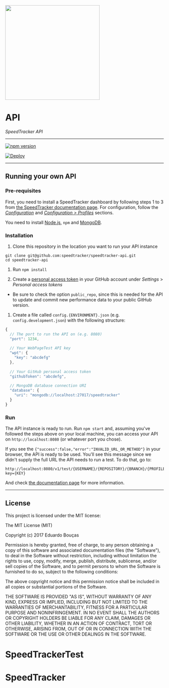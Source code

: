 <img src="https://speedtracker.org/assets/images/logo-full-square-inverted.png" width="300">

# API

*SpeedTracker API*

---

[![npm version](https://badge.fury.io/js/speedtracker-api.svg)](https://badge.fury.io/js/speedtracker-api)

[![Deploy](https://www.herokucdn.com/deploy/button.svg)](https://heroku.com/deploy)

---

## Running your own API

### Pre-requisites

First, you need to install a SpeedTracker dashboard by following steps 1 to 3 from [the SpeedTracker documentation page](https://speedtracker.org/docs).
For configuration, follow the [*Configuration*](https://speedtracker.org/docs#configuration) and [*Configuration > Profiles*](https://speedtracker.org/docs#profiles) sections.

You need to install [Node.js](https://nodejs.org/en/), `npm` and [MongoDB](https://www.mongodb.com/).

### Installation

1. Clone this repository in the location you want to run your API instance

  ```
  git clone git@github.com:speedtracker/speedtracker-api.git
  cd speedtracker-api
  ```

1. Run `npm install`

1. Create a [personal access token](https://help.github.com/articles/creating-an-access-token-for-command-line-use/) in your GitHub account  under *Settings* > *Personal access tokens*
  - Be sure to check the option `public_repo`, since this is needed for the API to update and commit new performance data to your public GitHub version.

1. Create a file called `config.{ENVIRONMENT}.json` (e.g. `config.development.json`) with the following structure:

  ```js
  {
    // The port to run the API on (e.g. 8080)
    "port": 1234, 
    
    // Your WebPageTest API key
    "wpt": {
      "key": "abcdefg"
    },
    
    // Your GitHub personal access token
    "githubToken": "abcdefg",
    
    // MongoDB database connection URI
    "database": {
      "uri": "mongodb://localhost:27017/speedtracker"
    }
  }
  ```


### Run

The API instance is ready to run. Run `npm start` and, assuming you've followed the steps above on your local machine, you can access your API on `http://localhost:8080` (or whatever port you chose).

If you see the `{"success":false,"error":"INVALID_URL_OR_METHOD"}` in your browser, the API is ready to be used. You'll see this message since we didn't supply the full URL the API needs to run a test. To do that, go to:

```
http://localhost:8080/v1/test/{USERNAME}/{REPOSITORY}/{BRANCH}/{PROFILE}?key={KEY}
```

And check [the documentation page](https://speedtracker.org/docs#run) for more information.

---

## License

This project is licensed under the MIT license:

The MIT License (MIT)

Copyright (c) 2017 Eduardo Bouças

Permission is hereby granted, free of charge, to any person obtaining a copy
of this software and associated documentation files (the "Software"), to deal
in the Software without restriction, including without limitation the rights
to use, copy, modify, merge, publish, distribute, sublicense, and/or sell
copies of the Software, and to permit persons to whom the Software is
furnished to do so, subject to the following conditions:

The above copyright notice and this permission notice shall be included in all
copies or substantial portions of the Software.

THE SOFTWARE IS PROVIDED "AS IS", WITHOUT WARRANTY OF ANY KIND, EXPRESS OR
IMPLIED, INCLUDING BUT NOT LIMITED TO THE WARRANTIES OF MERCHANTABILITY,
FITNESS FOR A PARTICULAR PURPOSE AND NONINFRINGEMENT. IN NO EVENT SHALL THE
AUTHORS OR COPYRIGHT HOLDERS BE LIABLE FOR ANY CLAIM, DAMAGES OR OTHER
LIABILITY, WHETHER IN AN ACTION OF CONTRACT, TORT OR OTHERWISE, ARISING FROM,
OUT OF OR IN CONNECTION WITH THE SOFTWARE OR THE USE OR OTHER DEALINGS IN THE
SOFTWARE.
# SpeedTrackerTest
# SpeedTracker
